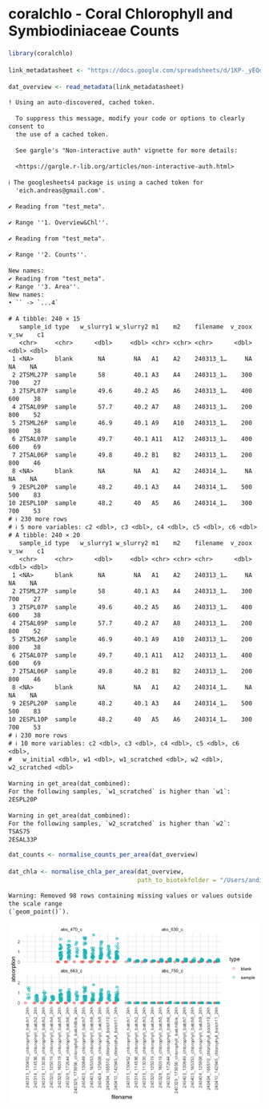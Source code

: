# coralchlo - Coral Chlorophyll and Symbiodiniaceae Counts


``` r
library(coralchlo)

link_metadatasheet <- "https://docs.google.com/spreadsheets/d/1KP-_yEQoHC9zHPlVpf3ob9BRJ60qNiGJsdZsO-l3ljw/edit?gid=0#gid=0"

dat_overview <- read_metadata(link_metadatasheet)
```

    ! Using an auto-discovered, cached token.

      To suppress this message, modify your code or options to clearly consent to
      the use of a cached token.

      See gargle's "Non-interactive auth" vignette for more details:

      <https://gargle.r-lib.org/articles/non-interactive-auth.html>

    ℹ The googlesheets4 package is using a cached token for
      'eich.andreas@gmail.com'.

    ✔ Reading from "test_meta".

    ✔ Range ''1. Overview&Chl''.

    ✔ Reading from "test_meta".

    ✔ Range ''2. Counts''.

    New names:
    ✔ Reading from "test_meta".
    ✔ Range ''3. Area''.
    New names:
    • `` -> `...4`

    # A tibble: 240 × 15
       sample_id type   w_slurry1 w_slurry2 m1    m2    filename  v_zoox  v_sw    c1
       <chr>     <chr>      <dbl>     <dbl> <chr> <chr> <chr>      <dbl> <dbl> <dbl>
     1 <NA>      blank       NA        NA   A1    A2    240313_1…     NA    NA    NA
     2 2TSML27P  sample      58        40.1 A3    A4    240313_1…    300   700    27
     3 2TSPL07P  sample      49.6      40.2 A5    A6    240313_1…    400   600    38
     4 2TSAL09P  sample      57.7      40.2 A7    A8    240313_1…    200   800    52
     5 2TSML26P  sample      46.9      40.1 A9    A10   240313_1…    200   800    38
     6 2TSAL07P  sample      49.7      40.1 A11   A12   240313_1…    400   600    69
     7 2TSAL06P  sample      49.8      40.2 B1    B2    240313_1…    200   800    46
     8 <NA>      blank       NA        NA   A1    A2    240314_1…     NA    NA    NA
     9 2ESPL20P  sample      48.2      40.1 A3    A4    240314_1…    500   500    83
    10 2ESPL10P  sample      48.2      40   A5    A6    240314_1…    300   700    53
    # ℹ 230 more rows
    # ℹ 5 more variables: c2 <dbl>, c3 <dbl>, c4 <dbl>, c5 <dbl>, c6 <dbl>
    # A tibble: 240 × 20
       sample_id type   w_slurry1 w_slurry2 m1    m2    filename  v_zoox  v_sw    c1
       <chr>     <chr>      <dbl>     <dbl> <chr> <chr> <chr>      <dbl> <dbl> <dbl>
     1 <NA>      blank       NA        NA   A1    A2    240313_1…     NA    NA    NA
     2 2TSML27P  sample      58        40.1 A3    A4    240313_1…    300   700    27
     3 2TSPL07P  sample      49.6      40.2 A5    A6    240313_1…    400   600    38
     4 2TSAL09P  sample      57.7      40.2 A7    A8    240313_1…    200   800    52
     5 2TSML26P  sample      46.9      40.1 A9    A10   240313_1…    200   800    38
     6 2TSAL07P  sample      49.7      40.1 A11   A12   240313_1…    400   600    69
     7 2TSAL06P  sample      49.8      40.2 B1    B2    240313_1…    200   800    46
     8 <NA>      blank       NA        NA   A1    A2    240314_1…     NA    NA    NA
     9 2ESPL20P  sample      48.2      40.1 A3    A4    240314_1…    500   500    83
    10 2ESPL10P  sample      48.2      40   A5    A6    240314_1…    300   700    53
    # ℹ 230 more rows
    # ℹ 10 more variables: c2 <dbl>, c3 <dbl>, c4 <dbl>, c5 <dbl>, c6 <dbl>,
    #   w_initial <dbl>, w1 <dbl>, w1_scratched <dbl>, w2 <dbl>, w2_scratched <dbl>

    Warning in get_area(dat_combined): 
    For the following samples, `w1_scratched` is higher than `w1`:
    2ESPL20P

    Warning in get_area(dat_combined): 
    For the following samples, `w2_scratched` is higher than `w2`:
    TSAS75
    2ESAL33P

``` r
dat_counts <- normalise_counts_per_area(dat_overview)

dat_chla <- normalise_chla_per_area(dat_overview,
                                    path_to_biotekfolder = "/Users/andi/Desktop/test_files")
```

    Warning: Removed 98 rows containing missing values or values outside the scale range
    (`geom_point()`).

![](README_files/figure-commonmark/unnamed-chunk-1-1.png)
